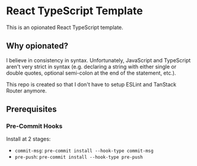 # React TypeScript Template

This is an opionated React TypeScript template.

## Why opionated?

I believe in consistency in syntax. Unfortunately, JavaScript and TypeScript aren't very strict in syntax (e.g. declaring a string with either single or double quotes, optional semi-colon at the end of the statement, etc.).

This repo is created so that I don't have to setup ESLint and TanStack Router anymore.

## Prerequisites

### Pre-Commit Hooks

Install at 2 stages:

-   `commit-msg`: `pre-commit install --hook-type commit-msg`
-   `pre-push`: `pre-commit install --hook-type pre-push`
